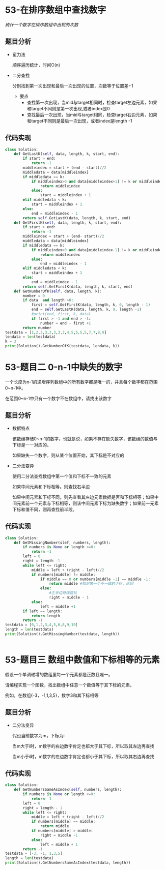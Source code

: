 # 53-在排序数组中查找数字

*统计一个数字在排序数组中出现的次数*

## 题目分析

- 蛮力法

  顺序遍历统计，时间O(n)

- 二分查找

  分别找到第一次出现和最后一次出现的位置，次数等于位置差+1

  - 要点
    - 查找第一次出现，当mid与target相同时，检查target左边元素，如果和target不同则是第一次出现,或者index是0
    - 查找最后一次出现，当mid与target相同，检查target右边元素，如果和target不同则是最后一次出现，或者index是length -1

## 代码实现

```python
class Solution:
    def GetLastK(self, data, length, k, start, end):
        if start > end:
            return -1
        middleindex = start + (end - start)//2
        middledata = data[middleindex]
        if middledata == k:
            if middleindex>0 and data[middleindex+1] != k or middleindex == length -1:
                return middleindex
            else:
                start = middleindex + 1
        elif middledata < k:
            start = middleindex + 1
        else:
            end = middleindex - 1
        return self.GetLastK(data, length, k, start, end)
    def GetFirstK(self, data, length, k, start, end):
        if start > end:
            return -1
        middleindex = start + (end- start)//2
        middledata = data[middleindex]
        if middledata == k:
            if middleindex>0 and data[middleindex-1] != k or middleindex == length -1:
                return middleindex
            else:
                end = middleindex - 1
        elif middledata < k:
            start = middleindex + 1
        else:
            end = middleindex - 1
        return self.GetFirstK(data, length, k, start, end)
    def GetNumberOfK(self, data, length, k):
        number = 0
        if data  and length >0:
            first = self.GetFirstK(data, length, k, 0, length - 1)
            end = self.GetLastK(data, length, k, 0, length -1)
            #print(end, first, k, data)
            if first > -1 and end > -1:
                number = end - first +1
        return number
testdata = [1,2,3,3,3,3,3,3,4,5,5,5,5,7,7,8,9]
lendata = len(testdata)
k = 3
print(Solution().GetNumberOfK(testdata, lendata, k))
```

# 53-题目二 0-n-1中缺失的数字

一个长度为n-1的递增序列数组中的所有数字都是唯一的，并且每个数字都在范围0~n-1中。

在范围0~n-1中只有一个数字不在数组中，请找出该数字

## 题目分析

- 数据特点

  该数组存储0~n-1的数字，也就是说，如果不存在缺失数字，该数组的数值与下标是一一对应的。

  如果缺失一个数字，则从某个位置开始，其下标是不对应的

- 二分法变异

  使用二分法查找数组中第一个值和下标不一致的元素

  如果中间元素和下标相等，则查找右半边

  如果中间元素和下标不同，则先查看其左边元素数据是否和下标相等；如果中间元素前一个元素与下标相等，则该中间元素下标为缺失数字；如果前一元素下标和值不同，则再查找前半段。

## 代码实现

```python
class Solution:
    def GetMissingNumber(slef, numbers, length):
        if numbers is None or length <=0:
            return -1
        left = 0 
        right = length -1
        while left <= right:
            middle = left + (right - left)//2
            if numbers[middle] != middle:
                if middle == 0 or numbers[middle -1] == middle -1:
                    return middle #找到第一个不一致的下标，返回
                else:
                    #左半边继续查找
                    right = middle - 1
            else:
                left = middle +1
        if left == length:
            return length
        return -1
testdata = [0,1,2,3,4,5,6,8,9,10]
length = len(testdata)
print(Solution().GetMissingNumber(testdata, length))
                    
```



# 53-题目三 数组中数值和下标相等的元素

假设一个单调递增的数组里每一个元素都是正数且唯一。

请编程实现一个函数，找出数组中任意一个数值等于其下标的元素。

例如，在数组{-3，-1,1,3,5}，数字3和其下标相等

## 题目分析

- 二分法变异

  假设当前数字为m，下标为i

  当m大于i时，m数字的右边数字肯定也都大于其下标，所以取其左边再查找

  当m小于i时，m数字的左边数字肯定也都小于其下标，所以取其右边再查找

## 代码实现

```python
class Solution:
    def GetNumbersSameAsIndex(self, numbers, length):
        if numbers is None or length <=0:
            return -1
        left = 0
        right = length - 1
        while left <= right:
            middle = left + (right - left)//2
            if numbers[middle] == middle:
                return middle
            if numbers[middle] > middle:
                right = middle -1
            else:
                left = middle + 1
        return -1
testdata = [-3, -1, 1,3,5]
length = len(testdata)
print(Solution().GetNumbersSameAsIndex(testdata, length))
```



  

